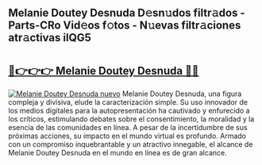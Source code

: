 ## Melanie Doutey Desnuda D𝚎sn𝚞dos filtr𝚊dos - Parts-CRo Vid𝚎os f𝚘tos - N𝚞evas filtr𝚊ciones atr𝚊ctivas ilQG5

# <h2><a href="http://mb3u3u.tromn.icu/?c=Melanie+Doutey+Desnuda">🔗👉👉👉 Melanie Doutey Desnuda 🔗🔗</a></h2>

[![Melanie Doutey Desnuda nuevo](https://i.imgur.com/pEAQMta.gif)](http://mb3u3u.tromn.icu/?c=Melanie+Doutey+Desnuda)
Melanie Doutey Desnuda, una figura compleja y divisiva, elude la caracterización simple. Su uso innovador de los medios digitales para la autopresentación ha cautivado y enfurecido a los críticos, estimulando debates sobre el consentimiento, la moralidad y la esencia de las comunidades en línea. A pesar de la incertidumbre de sus próximas acciones, su impacto en el mundo virtual es profundo. Armado con un compromiso inquebrantable y un atractivo innegable, el alcance de Melanie Doutey Desnuda en el mundo en línea es de gran alcance.
